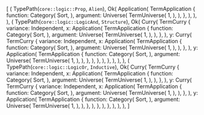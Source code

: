 [
    (
        TypePath(`core::logic::Prop`, `Alien`),
        Ok(
            Application(
                TermApplication {
                    function: Category(
                        Sort,
                    ),
                    argument: Universe(
                        TermUniverse(
                            1,
                        ),
                    ),
                },
            ),
        ),
    ),
    (
        TypePath(`core::logic::LogicAnd`, `Structure`),
        Ok(
            Curry(
                TermCurry {
                    variance: Independent,
                    x: Application(
                        TermApplication {
                            function: Category(
                                Sort,
                            ),
                            argument: Universe(
                                TermUniverse(
                                    1,
                                ),
                            ),
                        },
                    ),
                    y: Curry(
                        TermCurry {
                            variance: Independent,
                            x: Application(
                                TermApplication {
                                    function: Category(
                                        Sort,
                                    ),
                                    argument: Universe(
                                        TermUniverse(
                                            1,
                                        ),
                                    ),
                                },
                            ),
                            y: Application(
                                TermApplication {
                                    function: Category(
                                        Sort,
                                    ),
                                    argument: Universe(
                                        TermUniverse(
                                            1,
                                        ),
                                    ),
                                },
                            ),
                        },
                    ),
                },
            ),
        ),
    ),
    (
        TypePath(`core::logic::LogicOr`, `Inductive`),
        Ok(
            Curry(
                TermCurry {
                    variance: Independent,
                    x: Application(
                        TermApplication {
                            function: Category(
                                Sort,
                            ),
                            argument: Universe(
                                TermUniverse(
                                    1,
                                ),
                            ),
                        },
                    ),
                    y: Curry(
                        TermCurry {
                            variance: Independent,
                            x: Application(
                                TermApplication {
                                    function: Category(
                                        Sort,
                                    ),
                                    argument: Universe(
                                        TermUniverse(
                                            1,
                                        ),
                                    ),
                                },
                            ),
                            y: Application(
                                TermApplication {
                                    function: Category(
                                        Sort,
                                    ),
                                    argument: Universe(
                                        TermUniverse(
                                            1,
                                        ),
                                    ),
                                },
                            ),
                        },
                    ),
                },
            ),
        ),
    ),
]
